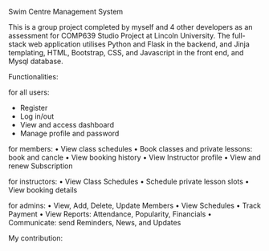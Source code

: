 Swim Centre Management System 

This is a group project completed by myself and 4 other developers as an assessment for COMP639 Studio Project at Lincoln University. The full-stack web application utilises Python and Flask in the backend, and Jinja templating, HTML, Bootstrap, CSS, and Javascript in the front end, and Mysql database. 

Functionalities:

for all users:
- Register
- Log in/out
- View and access dashboard 
- Manage profile and password 

for members:
• View class schedules
• Book classes and private lessons: book and cancle
• View booking history
• View Instructor profile
• View and renew Subscription

for instructors:
• View Class Schedules
• Schedule private lesson slots
• View booking details

for admins:
• View, Add, Delete, Update Members
• View Schedules
• Track Payment
• View Reports: Attendance, Popularity, Financials
• Communicate: send Reminders, News, and Updates

My contribution:






